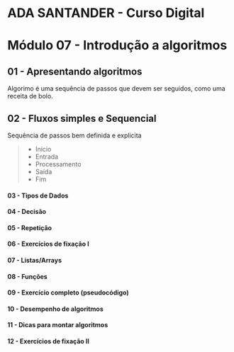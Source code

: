# ADA SANTANDER - Curso Digital
# Módulo 07 - Introdução a algoritmos

## 01 - Apresentando algoritmos
Algorimo é uma sequência de passos que devem ser seguidos, como uma receita de bolo.

## 02 - Fluxos simples e Sequencial
Sequência de passos bem definida e explicita
> * Inicio
> * Entrada
> * Processamento
> * Saída
> * Fim

#### 03 - Tipos de Dados
#### 04 - Decisão
#### 05 - Repetição
#### 06 - Exercícios de fixação I
#### 07 - Listas/Arrays
#### 08 - Funções
#### 09 - Exercício completo (pseudocódigo)
#### 10 - Desempenho de algoritmos
#### 11 - Dicas para montar algoritmos
#### 12 - Exercícios de fixação II


